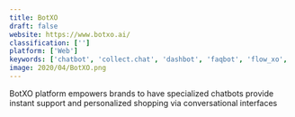 ```yaml
---
title: BotXO
draft: false 
website: https://www.botxo.ai/
classification: ['']
platform: ['Web']
keywords: ['chatbot', 'collect.chat', 'dashbot', 'faqbot', 'flow_xo', 'gupshup_flow_bot_builder', 'hubtype_bots', 'landbot', 'liveperson', 'motion.ai', 'onereach', 'qordoba', 'rebotify', 'recast.ai', 'reply.ai', 'snatchbot', 'talklift', 'tars']
image: 2020/04/BotXO.png
---
```

BotXO platform empowers brands to have specialized chatbots provide instant support and personalized shopping via conversational interfaces